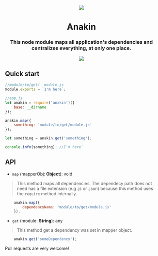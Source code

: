 
<div align="center">
    <img src="https://github.com/henriquecustodia/anakin/blob/master/anakin.gif">
</div>

<div align="center">
    <h1> Anakin </h1>
    <h3> This node module maps all application's dependencies and centralizes everything, at only one place. </h3>
</div>

<div align="center">
    <a href="https://travis-ci.org/henriquecustodia/anakin">
        <img src="https://travis-ci.org/henriquecustodia/anakin.svg?branch=master">
    </a>
</div>

## Quick start
```javascript
//module/to/get/  module.js
module.exports = `I'm here`;

//app.js
let anakin = require('anakin')({
    base: __dirname
});

anakin.map({
    something: 'module/to/get/module.js'
});

let something = anakin.get('something');

console.info(something); //I'm here`
```
## API
* `map` (mapperObj: **Object**): void

> This method maps all dependencies. The dependecy path does not need has a file extension (e.g .js or .json) because this method uses the `require` method internally.   
```javascript
    anakin.map({
        dependencyName: 'module/to/get/module.js'
    });
``` 

* `get` (module: **String**): any

> This method get a dependency was set in mapper object.   
```javascript
    anakin.get('someDependency');
```

Pull requests are very welcome!


